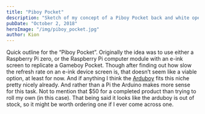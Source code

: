 ```yaml
---
title: "Piboy Pocket"
description: "Sketch of my concept of a Piboy Pocket back and white open source handheld"
pubDate: "October 2, 2018"
heroImage: "/img/piboy_pocket.jpg"
author: Kion
---
```


Quick outline for the “Piboy Pocket”. Originally the idea was to use either a Raspberry Pi zero, or the Raspberry Pi computer module with an e-ink screen to replicate a Gameboy Pocket. Though after finding out how slow the refresh rate on an e-ink device screen is, that doesn’t seem like a viable option, at least for now. And if anything I think the [Arduboy](https://arduboy.com/) fits this niche pretty nicely already. And rather than a Pi the Arduino makes more sense for this task. Not to mention that $50 for a completed product than trying to roll my own (in this case). That being said it looks like the arduboy is out of stock, so it might be worth ordering one if I ever come across one.